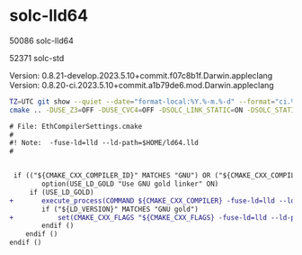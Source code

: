 # solc-lld64


50086 solc-lld64

52371 solc-std


Version: 0.8.21-develop.2023.5.10+commit.f07c8b1f.Darwin.appleclang
Version: 0.8.20-ci.2023.5.10+commit.a1b79de6.mod.Darwin.appleclang

```bash 
TZ=UTC git show --quiet --date="format-local:%Y.%-m.%-d" --format="ci.%cd" >prerelease.txt
cmake .. -DUSE_Z3=OFF -DUSE_CVC4=OFF -DSOLC_LINK_STATIC=ON -DSOLC_STATIC_STDLIBS=ON -DCMAKE_OSX_ARCHITECTURES='arm64' --fresh
```

```diff
# File: EthCompilerSettings.cmake
#
#! Note:  -fuse-ld=lld --ld-path=$HOME/ld64.lld
#


 if (("${CMAKE_CXX_COMPILER_ID}" MATCHES "GNU") OR ("${CMAKE_CXX_COMPILER_ID}" MATCHES "Clang"))
    	option(USE_LD_GOLD "Use GNU gold linker" ON)
	 if (USE_LD_GOLD)
+	 	execute_process(COMMAND ${CMAKE_CXX_COMPILER} -fuse-ld=lld --ld-path=$HOME/ld64.lld -Wl,--version ERROR_QUIET OUTPUT_VARIABLE LD_VERSION)
		if ("${LD_VERSION}" MATCHES "GNU gold")
+			set(CMAKE_CXX_FLAGS "${CMAKE_CXX_FLAGS} -fuse-ld=lld --ld-path=$HOME/ld64.lld")
		endif ()
	endif ()
endif ()
```
